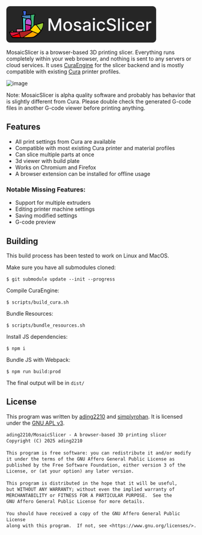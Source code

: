 <img src="public/img/logo_title.png" height="96px">

MosaicSlicer is a browser-based 3D printing slicer. Everything runs completely within your web browser, and nothing is sent to any servers or cloud services. It uses [CuraEngine](https://github.com/ading2210/CuraEngine) for the slicer backend and is mostly compatible with existing [Cura](https://github.com/Ultimaker/Cura) printer profiles.

![image](https://github.com/user-attachments/assets/31d7d8b6-306e-481f-9486-f7aa40606e74)

Note: MosaicSlicer is alpha quality software and probably has behavior that is slightly different from Cura. Please double check the generated G-code files in another G-code viewer before printing anything.

## Features

- All print settings from Cura are available
- Compatible with most existing Cura printer and material profiles
- Can slice multiple parts at once
- 3d viewer with build plate
- Works on Chromium and Firefox
- A browser extension can be installed for offline usage

### Notable Missing Features:

- Support for multiple extruders
- Editing printer machine settings
- Saving modified settings
- G-code preview

## Building

This build process has been tested to work on Linux and MacOS.

Make sure you have all submodules cloned:

```
$ git submodule update --init --progress
```

Compile CuraEngine:

```
$ scripts/build_cura.sh
```

Bundle Resources:

```
$ scripts/bundle_resources.sh
```

Install JS dependencies:

```
$ npm i
```

Bundle JS with Webpack:

```
$ npm run build:prod
```

The final output will be in `dist/`

## License

This program was written by [ading2210](https://github.com/ading2210) and [simplyrohan](https://github.com/simplyrohan). It is licensed under the [GNU APL v3](https://www.gnu.org/licenses/agpl-3.0.en.html).

```
ading2210/MosaicSlicer - A browser-based 3D printing slicer
Copyright (C) 2025 ading2210

This program is free software: you can redistribute it and/or modify
it under the terms of the GNU Affero General Public License as
published by the Free Software Foundation, either version 3 of the
License, or (at your option) any later version.

This program is distributed in the hope that it will be useful,
but WITHOUT ANY WARRANTY; without even the implied warranty of
MERCHANTABILITY or FITNESS FOR A PARTICULAR PURPOSE.  See the
GNU Affero General Public License for more details.

You should have received a copy of the GNU Affero General Public License
along with this program.  If not, see <https://www.gnu.org/licenses/>.
```
